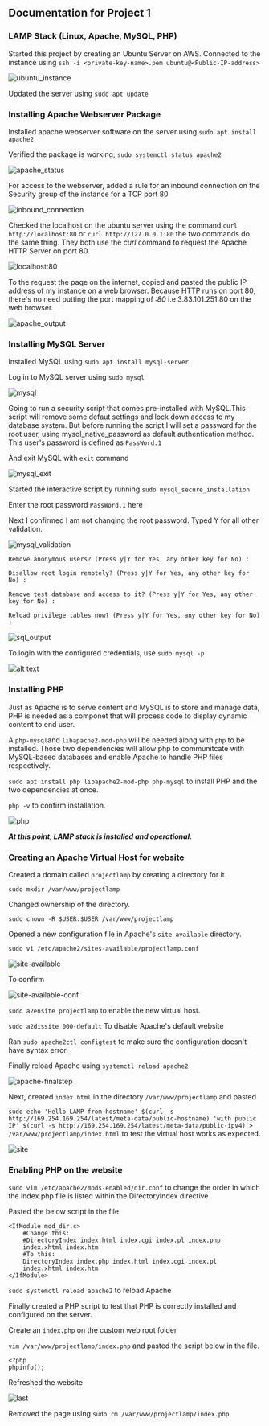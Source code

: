 ## Documentation for Project 1 
### LAMP Stack (Linux, Apache, MySQL, PHP)

Started this project by creating an Ubuntu Server on AWS. Connected to the instance using 
`ssh -i <private-key-name>.pem ubuntu@<Public-IP-address>`

![ubuntu_instance](./images/ubuntu_instance.png)

Updated the server using
`sudo apt update`

### Installing Apache Webserver Package

Installed apache webserver software on the server using `sudo apt install apache2`

Verified the package is working; `sudo systemctl status apache2`

![apache_status](./images/apache2_status.png)

For access to the webserver, added a rule for an inbound connection on the Security group of the instance for a TCP port 80

![inbound_connection](./images/SG_port80.png)

Checked the localhost on the ubuntu server using the command `curl http://localhost:80` or `curl http://127.0.0.1:80` the two commands do the same thing. They both use the *curl* command to request the Apache HTTP Server on port 80.

![localhost:80](./images/localhost-80.png)

To the request the page on the internet, copied and pasted the public IP address of my instance on a web browser. Because HTTP runs on port 80, there's no need putting the port mapping of *:80*  i.e  3.83.101.251:80 on the web browser.

![apache_output](./images/Apache_output.png)

### Installing MySQL Server

Installed MySQL using `sudo apt install mysql-server`

Log in to MySQL server using `sudo mysql`

![mysql](./images/mysql.png)


Going to run a security script that comes pre-installed with MySQL.This script will remove some defaut settings and lock down access to my database system. But before running the script I will set a password for the root user, using mysql_native_password as default authentication method. This user's password is defined as `PassWord.1`

And exit MySQL with `exit` command

![mysql_exit](./images/mysql_exit.png)


Started the interactive script by running 
`sudo mysql_secure_installation`

Enter the root password `PassWord.1` here

Next I confirmed I am not changing the root password. Typed Y for all other validation.


![mysql_validation](./images/mysql_validation.png)

`Remove anonymous users? (Press y|Y for Yes, any other key for No) :`

`Disallow root login remotely? (Press y|Y for Yes, any other key for No) :`

`Remove test database and access to it? (Press y|Y for Yes, any other key for No) :`

`Reload privilege tables now? (Press y|Y for Yes, any other key for No) :`

![sql_output](./images/mysql_fianl_output.png)

To login with the configured credentials, use
`sudo mysql -p`

![alt text](./images/mysql_validation_final.png)

### Installing PHP

Just as Apache is to serve content and MySQL is to store and manage data, PHP is needed as a componet that will process code to display dynamic content to end user. 

A `php-mysql`and `libapache2-mod-php` will be needed along with `php` to be installed. Those two dependencies will allow php to communitcate with MySQL-based databases and enable Apache to handle PHP files respectively.

`sudo apt install php libapache2-mod-php php-mysql` to install PHP and the two dependencies at once.


`php -v` to confirm installation.

![php](./images/php_installed.png)

***At this point, LAMP stack is installed and operational.***


### Creating an Apache Virtual Host for website

Created a domain called `projectlamp` by creating a directory for it.

`sudo mkdir /var/www/projectlamp`

Changed ownership of the directory.

`sudo chown -R $USER:$USER /var/www/projectlamp`

Opened a new configuration file in Apache's `site-available` directory.

`sudo vi /etc/apache2/sites-available/projectlamp.conf`

![site-available](./images/site-available.png)

To confirm

![site-available-conf](./images/site-available-conf.png)

`sudo a2ensite projectlamp` to enable the new virtual host.

`sudo a2dissite 000-default` To disable Apache's default website

Ran `sudo apache2ctl configtest` to make sure the configuration doesn't have syntax error.

Finally reload Apache using `systemctl reload apache2`

![apache-finalstep](./images/apache-final-step.png)

Next, created `index.html` in the directory `/var/www/projectlamp` and pasted 

`sudo echo 'Hello LAMP from hostname' $(curl -s http://169.254.169.254/latest/meta-data/public-hostname) 'with public IP' $(curl -s http://169.254.169.254/latest/meta-data/public-ipv4) > /var/www/projectlamp/index.html` to test the virtual host works as expected.

![site](./images/website-functional.png)


### Enabling PHP on the website

`sudo vim /etc/apache2/mods-enabled/dir.conf` to change the order in which the index.php file is listed within the DirectoryIndex directive

Pasted the below script in the file
>
    <IfModule mod_dir.c>
        #Change this:
        #DirectoryIndex index.html index.cgi index.pl index.php 
        index.xhtml index.htm
        #To this:
        DirectoryIndex index.php index.html index.cgi index.pl 
        index.xhtml index.htm
    </IfModule>

`sudo systemctl reload apache2` to reload Apache

Finally created a PHP script to test that PHP is correctly installed and configured on the server.

Create an `index.php` on the custom web root folder 

`vim /var/www/projectlamp/index.php` and pasted the script below in the file.

> 
    <?php
    phpinfo();

Refreshed the website

![last](./images/Final-page.png)

Removed the page using 
`sudo rm /var/www/projectlamp/index.php`